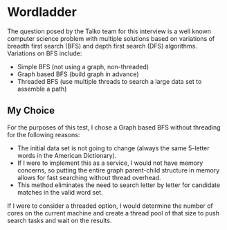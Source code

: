 Wordladder
==========

The question posed by the Talko team for this interview is a well known computer science problem with multiple solutions based 
on variations of breadth first search (BFS) and depth first search (DFS) algorithms.  Variations on BFS include:

+ Simple BFS (not using a graph, non-threaded)
+ Graph based BFS (build graph in advance)
+ Threaded BFS (use multiple threads to search a large data set to assemble a path)

## My Choice

For the purposes of this test, I chose a Graph based BFS without threading for the following reasons:

+ The initial data set is not going to change (always the same 5-letter words in the American Dictionary).
+ If I were to implement this as a service, I would not have memory concerns, so putting the entire graph parent-child structure in memory allows for fast searching without thread overhead.
+ This method eliminates the need to search letter by letter for candidate matches in the valid word set.

If I were to consider a threaded option, I would determine the number of cores on the current machine and create a thread pool of that size to push search tasks and wait on the results.